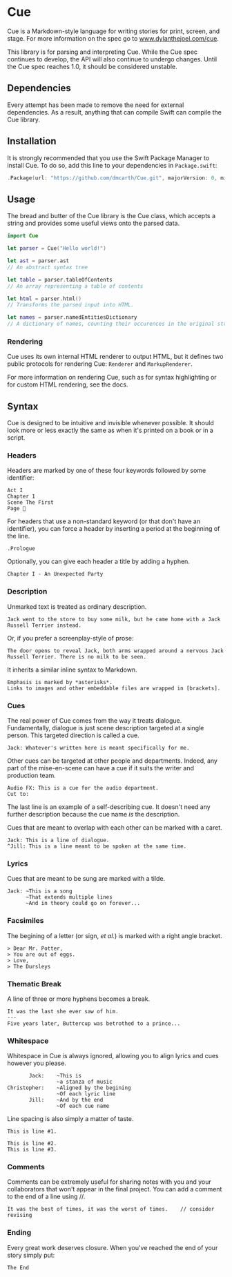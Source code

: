 # Cue
Cue is a Markdown-style language for writing stories for print, screen, and stage. For more information on the spec go to www.dylanthejoel.com/cue.

This library is for parsing and interpreting Cue. While the Cue spec continues to develop, the API will also continue to undergo changes. Until the Cue spec reaches 1.0, it should be considered unstable.

## Dependencies
Every attempt has been made to remove the need for external dependencies. As a result, anything that can compile Swift can compile the Cue library.

## Installation
It is strongly recommended that you use the Swift Package Manager to install Cue. To do so, add this line to your dependencies in `Package.swift`:

```swift
.Package(url: "https://github.com/dmcarth/Cue.git", majorVersion: 0, minor: 4)
```

## Usage
The bread and butter of the Cue library is the Cue class, which accepts a string and provides some useful views onto the parsed data.

```swift
import Cue

let parser = Cue("Hello world!")

let ast = parser.ast 
// An abstract syntax tree

let table = parser.tableOfContents
// An array representing a table of contents

let html = parser.html()
// Transforms the parsed input into HTML.

let names = parser.namedEntitiesDictionary
// A dictionary of names, counting their occurences in the original string
```

### Rendering
Cue uses its own internal HTML renderer to output HTML, but it defines two public protocols for rendering Cue: `Renderer` and `MarkupRenderer`. 

For more information on rendering Cue, such as for syntax highlighting or for custom HTML rendering, see the docs.

## Syntax
Cue is designed to be intuitive and invisible whenever possible. It should look more or less exactly the same as when it's printed on a book or in a script. 

### Headers
Headers are marked by one of these four keywords followed by some identifier:

```
Act I
Chapter 1
Scene The First
Page 💯
```

For headers that use a non-standard keyword (or that don't have an identifier), you can force a header by inserting a period at the beginning of the line.

```
.Prologue
```

Optionally, you can give each header a title by adding a hyphen.

```
Chapter I - An Unexpected Party
```

### Description
Unmarked text is treated as ordinary description.

```
Jack went to the store to buy some milk, but he came home with a Jack Russell Terrier instead.
```

Or, if you prefer a screenplay-style of prose:

```
The door opens to reveal Jack, both arms wrapped around a nervous Jack Russell Terrier. There is no milk to be seen.
```

It inherits a similar inline syntax to Markdown.

```
Emphasis is marked by *asterisks*.
Links to images and other embeddable files are wrapped in [brackets].
```

### Cues
The real power of Cue comes from the way it treats dialogue. Fundamentally, dialogue is just scene description targeted at a single person. This targeted direction is called a cue.

```
Jack: Whatever's written here is meant specifically for me.
```

Other cues can be targeted at other people and departments. Indeed, any part of the mise-en-scene can have a cue if it suits the writer and production team.

```
Audio FX: This is a cue for the audio department.
Cut to:
```

The last line is an example of a self-describing cue. It doesn't need any further description because the cue name *is* the description.

Cues that are meant to overlap with each other can be marked with a caret.

```
Jack: This is a line of dialogue.
^Jill: This is a line meant to be spoken at the same time.
```

### Lyrics
Cues that are meant to be sung are marked with a tilde.

```
Jack: ~This is a song
      ~That extends multiple lines
      ~And in theory could go on forever...
```

### Facsimiles
The begining of a letter (or sign, *et al.*) is marked with a right angle bracket.

```
> Dear Mr. Potter,
> You are out of eggs.
> Love,
> The Dursleys
```

### Thematic Break
A line of three or more hyphens becomes a break.

```
It was the last she ever saw of him.
---
Five years later, Buttercup was betrothed to a prince...
```

### Whitespace
Whitespace in Cue is always ignored, allowing you to align lyrics and cues however you please.

```
       Jack:    ~This is
                ~a stanza of music
Christopher:    ~Aligned by the begining
                ~Of each lyric line
       Jill:    ~And by the end
                ~Of each cue name
```

Line spacing is also simply a matter of taste. 

```
This is line #1.

This is line #2.
This is line #3.
```

### Comments
Comments can be extremely useful for sharing notes with you and your collaborators that won't appear in the final project. You can add a comment to the end of a line using //.

```
It was the best of times, it was the worst of times.    // consider revising
```

### Ending
Every great work deserves closure. When you've reached the end of your story simply put:

```
The End
```

